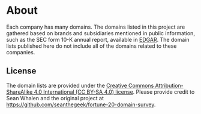 # About

Each company has many domains. The domains listed in this project are gathered based on brands and subsidiaries mentioned in public information, such as the SEC form 10-K annual report, available in [EDGAR][EDGAR]. The domain lists published here do not include all of the domains related to these companies.

## License

The domain lists are provided under the
[Creative Commons Attribution-ShareAlike 4.0 International (CC BY-SA 4.0) license][cc]. Please provide credit to Sean Whalen and the original project at https://github.com/seanthegeek/fortune-20-domain-survey.

[EDGAR]: https://www.sec.gov/edgar/searchedgar/companysearch
[cc]: https://creativecommons.org/licenses/by-sa/4.0/
